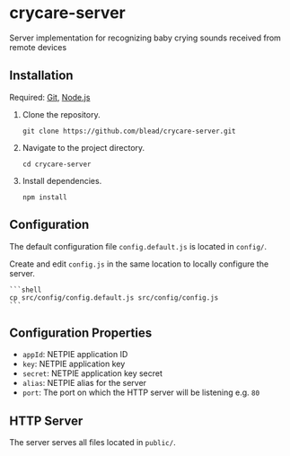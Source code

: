 # crycare-server

Server implementation for recognizing baby crying sounds received from remote devices


## Installation

Required: [Git](http://git-scm.com), [Node.js](http://nodejs.org)

1. Clone the repository.

    ```shell
    git clone https://github.com/blead/crycare-server.git
    ```

2. Navigate to the project directory.

    ```shell
    cd crycare-server
    ```

3. Install dependencies.

    ```shell
    npm install
    ```


## Configuration

The default configuration file `config.default.js` is located in `config/`.

Create and edit `config.js` in the same location to locally configure the server.

    ```shell
    cp src/config/config.default.js src/config/config.js
    ```

## Configuration Properties

- `appId`: NETPIE application ID
- `key`: NETPIE application key
- `secret`: NETPIE application key secret
- `alias`: NETPIE alias for the server
- `port`: The port on which the HTTP server will be listening e.g. `80`


## HTTP Server

The server serves all files located in `public/`.
